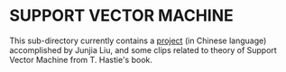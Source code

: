 # SUPPORT VECTOR MACHINE

This sub-directory currently contains a [project](/SVM_PROJ_TITANIC) (in Chinese language) accomplished by Junjia Liu, and some clips related to theory of Support Vector Machine from T. Hastie's book.